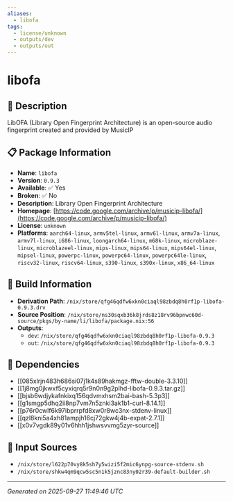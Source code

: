 ```yaml
---
aliases:
  - libofa
tags:
  - license/unknown
  - outputs/dev
  - outputs/out
---
```


# libofa

## 📝 Description

LibOFA (Library Open Fingerprint Architecture) is an open-source audio
fingerprint created and provided by MusicIP

## 📋 Package Information

- **Name**: `libofa`
- **Version**: `0.9.3`
- **Available**: ✅ Yes
- **Broken**: ✅ No
- **Description**: Library Open Fingerprint Architecture
- **Homepage**: [https://code.google.com/archive/p/musicip-libofa/](https://code.google.com/archive/p/musicip-libofa/)
- **License**: `unknown`
- **Platforms**: `aarch64-linux`, `armv5tel-linux`, `armv6l-linux`, `armv7a-linux`, `armv7l-linux`, `i686-linux`, `loongarch64-linux`, `m68k-linux`, `microblaze-linux`, `microblazeel-linux`, `mips-linux`, `mips64-linux`, `mips64el-linux`, `mipsel-linux`, `powerpc-linux`, `powerpc64-linux`, `powerpc64le-linux`, `riscv32-linux`, `riscv64-linux`, `s390-linux`, `s390x-linux`, `x86_64-linux`

## 🔧 Build Information

- **Derivation Path**: `/nix/store/qfg46qdfw6xkn0ciaql98zbdq8h0rf1p-libofa-0.9.3.drv`
- **Source Position**: `/nix/store/ns30sqxb36k8jrds8z18rv96bpnwc60d-source/pkgs/by-name/li/libofa/package.nix:56`
- **Outputs**:
  - `dev`:  `/nix/store/qfg46qdfw6xkn0ciaql98zbdq8h0rf1p-libofa-0.9.3`
  - `out`:  `/nix/store/qfg46qdfw6xkn0ciaql98zbdq8h0rf1p-libofa-0.9.3`

## 🔗 Dependencies

- [[085xlrjn483h686si07j1k4s89hakmgz-fftw-double-3.3.10]]
- [[1j8mg0jkwxf5cyxiqrq5r9n0n9g2plhd-libofa-0.9.3.tar.gz]]
- [[bjsb6wdjykafnkixq156qdvmxhsm2bai-bash-5.3p3]]
- [[g1smgp5dhq2ii8np7vm7n5znki3ak1b1-curl-8.14.1]]
- [[p76r0cwlf6k97ibprrpfd8xw0r8wc3nx-stdenv-linux]]
- [[qzl8kni5a4xh81ampjh16cj72gkw4j4b-expat-2.7.1]]
- [[x0v7vgdk89y01v6hhh1jshwsvvmg5zyr-source]]

## 📁 Input Sources

- `/nix/store/l622p70vy8k5sh7y5wizi5f2mic6ynpg-source-stdenv.sh`
- `/nix/store/shkw4qm9qcw5sc5n1k5jznc83ny02r39-default-builder.sh`

---
*Generated on 2025-09-27 11:49:46 UTC*
